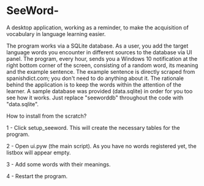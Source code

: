 # SeeWord-
A desktop application, working as a reminder, to make the acquisition of vocabulary in language learning easier. 

The program works via a SQLite database. As a user, you add the target language words you encounter in different sources to the database
via UI panel. The program, every hour, sends you a Windows 10 notification at the right bottom corner of the screen, consisting of a random word, its meaning and the example sentence. The example sentence is directly scraped from spanishdict.com; you don't need to do anything about it. The rationale behind the application is to keep the words within the attention of the learner. A sample database was provided (data.sqlite) in order for you too see how it works. Just replace "seeworddb" throughout the code with "data.sqlite". 

How to install from the scratch?

1 - Click setup_seeword. This will create the necessary tables for the program. 

2 - Open ui.pyw (the main script). As you have no words registered yet, the listbox will appear empty.

3 - Add some words with their meanings. 

4 - Restart the program. 
